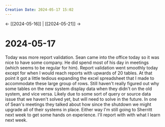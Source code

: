 ```yaml
---
Creation Date: 2024-05-17 15:02
---
```


<- [[2024-05-16]] | [[2024-05-21]]  ->

# 2024-05-17
Today was more report validation. Sean came into the office today so it was nice
to have some company. He did spend most of his day in meetings (which seems to
be regular for him). Report validation went smoothly today except for when I
would reach reports with upwards of 20 tables. At that point it got a little
tedious expanding the excel spreadsheet that I made to accommodate these large
group of rows. Still haven't really figured out why some tables on the new
system display data when they didn't on the old system, and vice versa. Likely
due to some sort of query or source data issue that we haven't solved yet, but
will need to solve in the future. In one of Sean's meetings they talked about
how since the shutdown we might upgrade all of their systems in place. Either
way I'm still going to Sherritt next week to get some hands on experience. I'll
report with with what I learn next week.
